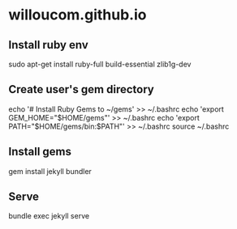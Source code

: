 # willoucom.github.io

## Install ruby env
sudo apt-get install ruby-full build-essential zlib1g-dev

## Create user's gem directory
echo '# Install Ruby Gems to ~/gems' >> ~/.bashrc
echo 'export GEM_HOME="$HOME/gems"' >> ~/.bashrc
echo 'export PATH="$HOME/gems/bin:$PATH"' >> ~/.bashrc
source ~/.bashrc

## Install gems
gem install jekyll bundler

## Serve
bundle exec jekyll serve
